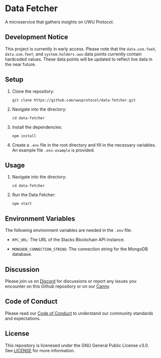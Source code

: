 # Data Fetcher
A microservice that gathers insights on UWU Protocol.

## Development Notice
This project is currently in early access. Please note that the `data.usm.feeX`, `data.usm.feeY`, and `system.holders.uwu` data points currently contain hardcoded values. These data points will be updated to reflect live data in the near future.

## Setup
1. Clone the repository: 
    ```
    git clone https://github.com/uwuprotocol/data-fetcher.git
    ```

2. Navigate into the directory: 
    ```
    cd data-fetcher
    ```

3. Install the dependencies: 
    ```
    npm install
    ```

4. Create a `.env` file in the root directory and fill in the necessary variables. An example file `.env.example` is provided.

## Usage
1. Navigate into the directory: 
    ```
    cd data-fetcher
    ```
    
2. Run the Data Fetcher:
    ```
    npm start
    ```

## Environment Variables
The following environment variables are needed in the `.env` file:

- `RPC_URL`: The URL of the Stacks Blockchain API instance.

- `MONGODB_CONNECTION_STRING`: The connection string for the MongoDB database.

## Discussion
Please join us on [Discord](http://chat.quorumdao.org) for discussions or report any issues you encounter on this Github repository or on our [Canny](https://uwu.canny.io).

## Code of Conduct
Please read our [Code of Conduct](CODE_OF_CONDUCT.md) to understand our community standards and expectations.

## License
This repository is licenesed under the GNU General Public License v3.0. See [LICENSE](LICENSE) for more information.
